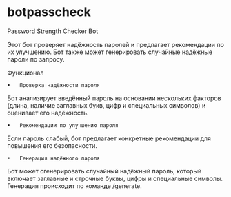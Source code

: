 # botpasscheck

Password Strength Checker Bot

Этот бот проверяет надёжность паролей и предлагает рекомендации по их улучшению. Бот также может генерировать случайные надёжные пароли по запросу.

Функционал

	•	Проверка надёжности пароля
Бот анализирует введённый пароль на основании нескольких факторов (длина, наличие заглавных букв, цифр и специальных символов) и оценивает его надёжность.

	•	Рекомендации по улучшению пароля
Если пароль слабый, бот предлагает конкретные рекомендации для повышения его безопасности.

	•	Генерация надёжного пароля
Бот может сгенерировать случайный надёжный пароль, который включает заглавные и строчные буквы, цифры и специальные символы. Генерация происходит по команде /generate.



